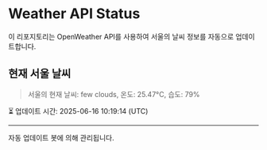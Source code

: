 
# Weather API Status

이 리포지토리는 OpenWeather API를 사용하여 서울의 날씨 정보를 자동으로 업데이트합니다.

## 현재 서울 날씨
> 서울의 현재 날씨: few clouds, 온도: 25.47°C, 습도: 79%

⏳ 업데이트 시간: 2025-06-16 10:19:14 (UTC)

---
자동 업데이트 봇에 의해 관리됩니다.
